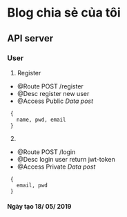 # Blog chia sẻ của tôi

## API server

### User

1.  Register

- @Route POST /register
- @Desc register new user
- @Access Public
  _Data post_

```
 {
   name, pwd, email
 }
```

2.

- @Route POST /login
- @Desc login user return jwt-token
- @Access Private
  _Data post_

```
 {
   email, pwd
 }
```

#### Ngày tạo 18/ 05/ 2019
